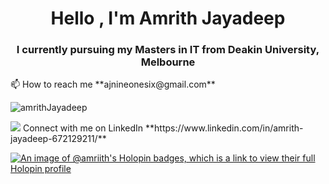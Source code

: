 <h1 align="center">Hello , I'm Amrith Jayadeep</h1>
<h3 align="center">I currently pursuing my Masters in IT from Deakin University, Melbourne </h3>
 📫 How to reach me **ajnineonesix@gmail.com**
 <p align="left"> <img src="https://komarev.com/ghpvc/?username=amriith&label=Profile%20views&color=0e75b6&style=flat" alt="amrithJayadeep" /> </p>
<img src="https://github-readme-stats.vercel.app/api?username=amriith&show_icons=true&show=reviews&theme=dark" />
Connect with me on LinkedIn **https://www.linkedin.com/in/amrith-jayadeep-672129211/**

[![An image of @amriith's Holopin badges, which is a link to view their full Holopin profile](https://holopin.me/amriith)](https://holopin.io/@amriith)

